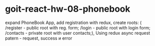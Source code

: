 # goit-react-hw-08-phonebook
expand PhoneBook App, add registration with redux,
create roots: (
/register - public root with reg. form;
/login - public root with login form;
/contacts - private root with user contacts;),
Using redux async request patern - request, success и error
